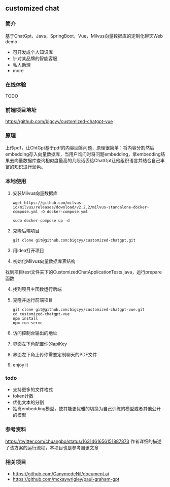 ## customized chat

### 简介

基于ChatGpt，Java，SpringBoot，Vue，Milvus向量数据库的定制化聊天Web demo

- 可开发成个人知识库
- 针对某品牌的智能客服
- 私人助理
- more
### 在线体验

TODO
### 前端项目地址
https://github.com/bigcyy/customized-chatgpt-vue

### 原理

上传pdf，让ChtGpt基于pdf的内容回答问题，原理很简单：将内容分割然后embedding存入向量数据库，当用户询问时将问题embedding，拿embedding结果去向量数据库查询相似度最高的几段话丢给ChatGpt让他组织语言并结合自己丰富的知识进行润色。

### 本地使用
1. 安装Milvus向量数据库

   ```
   wget https://github.com/milvus-io/milvus/releases/download/v2.2.2/milvus-standalone-docker-compose.yml -O docker-compose.yml
   
   sudo docker-compose up -d
   ```

2. 克隆后端项目

   ```
   git clone git@github.com:bigcyy/customized-chatgpt.git
   ```

2. 用idea打开项目

3. 初始化Milvus向量数据库表结构

  找到项目test文件夹下的CustomizedChatApplicationTests.java，运行prepare函数

4. 找到项目主函数运行后端

5. 克隆并运行前端项目

   ```
   git clone git@github.com:bigcyy/customized-chatgpt-vue.git
   cd customized-chatgpt-vue
   npm install
   npm run serve
   ```

6. 访问控制台输出的地址

7. 界面左下角配置你的apiKey

8. 界面左下角上传你需要定制聊天的PDF文件

9. enjoy it

### todo

- 支持更多的文件格式
- token计数
- 优化文本的分割
- 抽离embedding模型，使其能更优雅的切换为自己训练的模型或者其他公开的模型

### 参考资料

https://twitter.com/chuangbo/status/1631461656151887873 作者详细的描述了该方案的运行流程，本项目也是参考自该文章

### 相关项目

- https://github.com/GanymedeNil/document.ai
- https://github.com/mckaywrigley/paul-graham-gpt